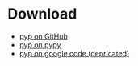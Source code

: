 # Download

* [pyp on GitHub](https://github.com/thepyedpiper/pyp)
* [pyp on pypy](https://pypi.org/project/pyp/)
* [pyp on google code (depricated)](https://code.google.com/archive/p/pyp/)

